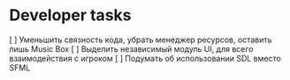# Developer tasks

[ ] Уменьшить связность кода, убрать менеджер ресурсов, оставить лишь Music Box
[ ] Выделить независимый модуль UI, для всего взаимодействия с игроком
[ ] Подумать об использовании SDL вместо SFML